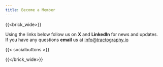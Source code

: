 ```yaml
---
title: Become a Member
---
```

 {{<brick_wide>}}

Using the links below follow us on <b>X</b> and <b>LinkedIn</b> for news and updates. <br>If you have any questions <b>email</b> us at info@tractography.io

{{< socialbuttons >}}


{{</brick_wide>}}